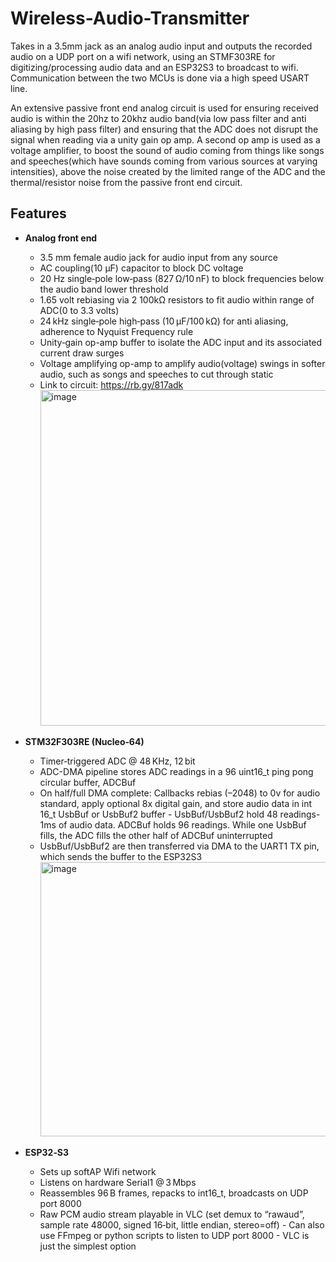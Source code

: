 # Wireless-Audio-Transmitter
Takes in a 3.5mm jack as an analog audio input and outputs the recorded audio on a UDP port on a wifi network, using an STMF303RE for digitizing/processing audio data and an ESP32S3 to broadcast to wifi. Communication between the two MCUs is done via a high speed USART line.

An extensive passive front end analog circuit is used for ensuring received audio is within the 20hz to 20khz audio band(via low pass filter and anti aliasing by high pass filter) and ensuring that the ADC does not disrupt the signal when reading via a unity gain op amp. A second op amp is used as a voltage amplifier, to boost the sound of audio coming from things like songs and speeches(which have sounds coming from various sources at varying intensities), above the noise created by the limited range of the ADC and the thermal/resistor noise from the passive front end circuit.

##  Features

- **Analog front end**
  - 3.5 mm female audio jack for audio input from any source
  - AC coupling(10 µF) capacitor to block DC voltage
  - 20 Hz single‑pole low‑pass (827 Ω/10 nF) to block frequencies below the audio band lower threshold 
  - 1.65 volt rebiasing via 2 100kΩ resistors to fit audio within range of ADC(0 to 3.3 volts)
  - 24 kHz single‑pole high‑pass (10 µF/100 kΩ) for anti aliasing, adherence to Nyquist Frequency rule
  - Unity‑gain op-amp buffer to isolate the ADC input and its associated current draw surges
  - Voltage amplifying op-amp to amplify audio(voltage) swings in softer audio, such as songs and speeches to cut through static
  - Link to circuit: https://rb.gy/817adk 
    <img width="908" height="537" alt="image" src="https://github.com/user-attachments/assets/f873230e-8bbc-4cbe-b7ad-9086f6fec328" />


 
- **STM32F303RE (Nucleo‑64)**  
  - Timer‑triggered ADC @ 48 KHz, 12 bit  
  - ADC-DMA pipeline stores ADC readings in a 96 uint16_t ping pong circular buffer, ADCBuf
  - On half/full DMA complete: Callbacks rebias (–2048) to 0v for audio standard, apply optional 8x digital gain, and store audio data in int 16_t UsbBuf or UsbBuf2 buffer
        - UsbBuf/UsbBuf2 hold 48 readings-1ms of audio data. ADCBuf holds 96 readings. While one UsbBuf fills, the ADC fills the other half of ADCBuf uninterrupted
  - UsbBuf/UsbBuf2 are then transferred via DMA to the UART1 TX pin, which sends the buffer to the ESP32S3
    <img width="486" height="439" alt="image" src="https://github.com/user-attachments/assets/faf94b69-d7c5-457a-b736-1667df30e61a" />

 
- **ESP32‑S3**  
  - Sets up softAP Wifi network
  - Listens on hardware Serial1 @ 3 Mbps
  - Reassembles 96 B frames, repacks to int16_t, broadcasts on UDP port 8000
  - Raw PCM audio stream playable in VLC (set demux to “rawaud”, sample rate 48000, signed 16‑bit, little endian, stereo=off)
        - Can also use FFmpeg or python scripts to listen to UDP port 8000 - VLC is just the simplest option

